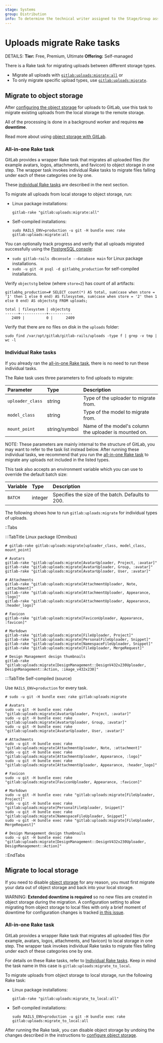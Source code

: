 ```yaml
---
stage: Systems
group: Distribution
info: To determine the technical writer assigned to the Stage/Group associated with this page, see https://handbook.gitlab.com/handbook/product/ux/technical-writing/#assignments
---
```


# Uploads migrate Rake tasks

DETAILS:
**Tier:** Free, Premium, Ultimate
**Offering:** Self-managed

There is a Rake task for migrating uploads between different storage types.

- Migrate all uploads with [`gitlab:uploads:migrate:all`](#all-in-one-rake-task) or
- To only migrate specific upload types, use [`gitlab:uploads:migrate`](#individual-rake-tasks).

## Migrate to object storage

After [configuring the object storage](../../uploads.md#using-object-storage) for uploads
to GitLab, use this task to migrate existing uploads from the local storage to the remote storage.

All of the processing is done in a background worker and requires **no downtime**.

Read more about using [object storage with GitLab](../../object_storage.md).

### All-in-one Rake task

GitLab provides a wrapper Rake task that migrates all uploaded files (for example avatars, logos,
attachments, and favicon) to object storage in one step. The wrapper task invokes individual Rake
tasks to migrate files falling under each of these categories one by one.

These [individual Rake tasks](#individual-rake-tasks) are described in the next section.

To migrate all uploads from local storage to object storage, run:

- Linux package installations:

  ```shell
  gitlab-rake "gitlab:uploads:migrate:all"
  ```

- Self-compiled installations:

  ```shell
  sudo RAILS_ENV=production -u git -H bundle exec rake gitlab:uploads:migrate:all
  ```

You can optionally track progress and verify that all uploads migrated successfully using the
[PostgreSQL console](https://docs.gitlab.com/omnibus/settings/database.html#connecting-to-the-bundled-postgresql-database):

- `sudo gitlab-rails dbconsole --database main` for Linux package installations.
- `sudo -u git -H psql -d gitlabhq_production` for self-compiled installations.

Verify `objectstg` below (where `store=2`) has count of all artifacts:

```shell
gitlabhq_production=# SELECT count(*) AS total, sum(case when store = '1' then 1 else 0 end) AS filesystem, sum(case when store = '2' then 1 else 0 end) AS objectstg FROM uploads;

total | filesystem | objectstg
------+------------+-----------
   2409 |          0 |      2409
```

Verify that there are no files on disk in the `uploads` folder:

```shell
sudo find /var/opt/gitlab/gitlab-rails/uploads -type f | grep -v tmp | wc -l
```

### Individual Rake tasks

If you already ran the [all-in-one Rake task](#all-in-one-rake-task), there is no need to run these
individual tasks.

The Rake task uses three parameters to find uploads to migrate:

| Parameter        | Type          | Description                                            |
|:-----------------|:--------------|:-------------------------------------------------------|
| `uploader_class` | string        | Type of the uploader to migrate from.                  |
| `model_class`    | string        | Type of the model to migrate from.                     |
| `mount_point`    | string/symbol | Name of the model's column the uploader is mounted on. |

NOTE:
These parameters are mainly internal to the structure of GitLab, you may want to refer to the task list
instead below. After running these individual tasks, we recommend that you run the [all-in-one Rake task](#all-in-one-rake-task)
to migrate any uploads not included in the listed types.

This task also accepts an environment variable which you can use to override
the default batch size:

| Variable | Type    | Description                                       |
|:---------|:--------|:--------------------------------------------------|
| `BATCH`  | integer | Specifies the size of the batch. Defaults to 200. |

The following shows how to run `gitlab:uploads:migrate` for individual types of uploads.

::Tabs

:::TabTitle Linux package (Omnibus)

```shell
# gitlab-rake gitlab:uploads:migrate[uploader_class, model_class, mount_point]

# Avatars
gitlab-rake "gitlab:uploads:migrate[AvatarUploader, Project, :avatar]"
gitlab-rake "gitlab:uploads:migrate[AvatarUploader, Group, :avatar]"
gitlab-rake "gitlab:uploads:migrate[AvatarUploader, User, :avatar]"

# Attachments
gitlab-rake "gitlab:uploads:migrate[AttachmentUploader, Note, :attachment]"
gitlab-rake "gitlab:uploads:migrate[AttachmentUploader, Appearance, :logo]"
gitlab-rake "gitlab:uploads:migrate[AttachmentUploader, Appearance, :header_logo]"

# Favicon
gitlab-rake "gitlab:uploads:migrate[FaviconUploader, Appearance, :favicon]"

# Markdown
gitlab-rake "gitlab:uploads:migrate[FileUploader, Project]"
gitlab-rake "gitlab:uploads:migrate[PersonalFileUploader, Snippet]"
gitlab-rake "gitlab:uploads:migrate[NamespaceFileUploader, Snippet]"
gitlab-rake "gitlab:uploads:migrate[FileUploader, MergeRequest]"

# Design Management design thumbnails
gitlab-rake "gitlab:uploads:migrate[DesignManagement::DesignV432x230Uploader, DesignManagement::Action, :image_v432x230]"
```

:::TabTitle Self-compiled (source)

Use `RAILS_ENV=production` for every task.

```shell
# sudo -u git -H bundle exec rake gitlab:uploads:migrate

# Avatars
sudo -u git -H bundle exec rake "gitlab:uploads:migrate[AvatarUploader, Project, :avatar]"
sudo -u git -H bundle exec rake "gitlab:uploads:migrate[AvatarUploader, Group, :avatar]"
sudo -u git -H bundle exec rake "gitlab:uploads:migrate[AvatarUploader, User, :avatar]"

# Attachments
sudo -u git -H bundle exec rake "gitlab:uploads:migrate[AttachmentUploader, Note, :attachment]"
sudo -u git -H bundle exec rake "gitlab:uploads:migrate[AttachmentUploader, Appearance, :logo]"
sudo -u git -H bundle exec rake "gitlab:uploads:migrate[AttachmentUploader, Appearance, :header_logo]"

# Favicon
sudo -u git -H bundle exec rake "gitlab:uploads:migrate[FaviconUploader, Appearance, :favicon]"

# Markdown
sudo -u git -H bundle exec rake "gitlab:uploads:migrate[FileUploader, Project]"
sudo -u git -H bundle exec rake "gitlab:uploads:migrate[PersonalFileUploader, Snippet]"
sudo -u git -H bundle exec rake "gitlab:uploads:migrate[NamespaceFileUploader, Snippet]"
sudo -u git -H bundle exec rake "gitlab:uploads:migrate[FileUploader, MergeRequest]"

# Design Management design thumbnails
sudo -u git -H bundle exec rake "gitlab:uploads:migrate[DesignManagement::DesignV432x230Uploader, DesignManagement::Action]"
```

::EndTabs

## Migrate to local storage

If you need to disable [object storage](../../object_storage.md) for any reason, you must first
migrate your data out of object storage and back into your local storage.

WARNING:
**Extended downtime is required** so no new files are created in object storage during
the migration. A configuration setting to allow migrating
from object storage to local files with only a brief moment of downtime for configuration changes
is tracked [in this issue](https://gitlab.com/gitlab-org/gitlab/-/issues/30979).

### All-in-one Rake task

GitLab provides a wrapper Rake task that migrates all uploaded files (for example, avatars, logos,
attachments, and favicon) to local storage in one step. The wrapper task invokes individual Rake
tasks to migrate files falling under each of these categories one by one.

For details on these Rake tasks, refer to [Individual Rake tasks](#individual-rake-tasks).
Keep in mind the task name in this case is `gitlab:uploads:migrate_to_local`.

To migrate uploads from object storage to local storage, run the following Rake task:

- Linux package installations:

  ```shell
  gitlab-rake "gitlab:uploads:migrate_to_local:all"
  ```

- Self-compiled installations:

  ```shell
  sudo RAILS_ENV=production -u git -H bundle exec rake gitlab:uploads:migrate_to_local:all
  ```

After running the Rake task, you can disable object storage by undoing the changes described
in the instructions to [configure object storage](../../uploads.md#using-object-storage).
